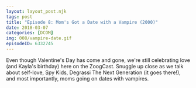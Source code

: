 ```yaml
---
layout: layout_post.njk
tags: post
title: "Episode 8: Mom's Got a Date with a Vampire (2000)"
date: 2018-03-07
categories: [DCOM]
img: 008/vampire-date.gif
episodeID: 6332745
---
```


Even though Valentine's Day has come and gone, we're still celebrating love (and
Kayla's birthday) here on the ZoogCast. <!-- excerpt --> Snuggle up close as we talk about
self-love, Spy Kids, Degrassi The Next Generation (it goes there!), and most
importantly, moms going on dates with vampires.

